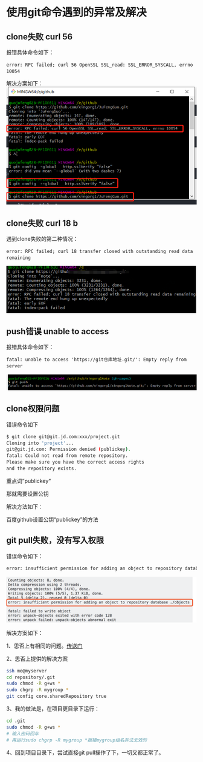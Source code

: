 # 使用git命令遇到的异常及解决

## clone失败 curl 56 

报错具体命令如下：

`error: RPC failed; curl 56 OpenSSL SSL_read: SSL_ERROR_SYSCALL, errno 10054`

解决方案如下：
![curl 56](./images/error01.png)

## clone失败 curl 18 b
遇到clone失败的第二种情况：

`error: RPC failed; curl 18 transfer closed with outstanding read data remaining`

![curl 18 ](./images/error02.png)

## push错误 unable to access

报错具体命令如下：

`fatal: unable to access 'https://git仓库地址.git/': Empty reply from server`

![unable to access](./images/error03.png)


## clone权限问题

错误命令如下
```bash
$ git clone git@git.jd.com:xxx/project.git
Cloning into 'project'...
git@git.jd.com: Permission denied (publickey).
fatal: Could not read from remote repository.
Please make sure you have the correct access rights
and the repository exists.
```

重点词”publickey“

那就需要设置公钥

解决方法如下：

百度github设置公钥“publickey”的方法

## git pull失败，没有写入权限

错误命令如下：
```bash
error: insufficient permission for adding an object to repository database ./objects
```

![insufficient permission](./images/error04.png)

解决方案如下：

1、思否上有相同的问题。[传送门](https://stackoverflow.com/questions/1918524/error-pushing-to-github-insufficient-permission-for-adding-an-object-to-reposi)

2、思否上提供的解决方案
```bash
ssh me@myserver
cd repository/.git
sudo chmod -R g+ws *
sudo chgrp -R mygroup *
git config core.sharedRepository true
```
3、我的做法是，在项目更目录下运行：
```bash
cd .git
sudo chmod -R g+ws *
# 输入密码回车
# 再运行sudo chgrp -R mygroup *报错mygroup组名非法无效的
```

4、回到项目目录下，尝试直接git pull操作了下，一切又都正常了。

<Vssue title="【github】git遇到的异常错误与解决" />